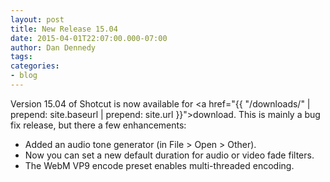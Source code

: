 ```yaml
---
layout: post
title: New Release 15.04
date: 2015-04-01T22:07:00.000-07:00
author: Dan Dennedy
tags: 
categories:
- blog
---
```


Version 15.04 of Shotcut is now available for <a href="{{  "/downloads/" | prepend: site.baseurl | prepend: site.url }}">download</a>. This is mainly a bug fix release, but there a few enhancements:<br>
<ul><li>Added an audio tone generator (in File > Open > Other).</li><li>Now you can set a new default duration for audio or video fade filters.</li><li>The WebM VP9 encode preset enables multi-threaded encoding.</li></ul>